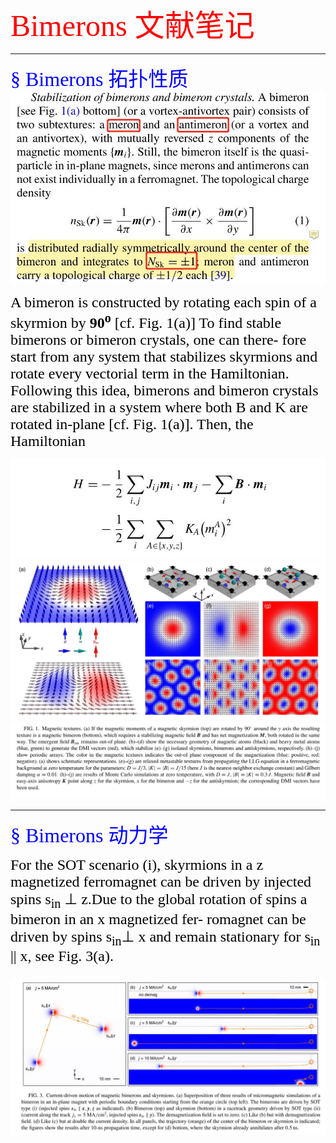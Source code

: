 <font color=red size=10 face="宋体">Bimerons 文献笔记</font>
***
<font color=blue size=6 face="宋体">&sect; Bimerons 拓扑性质</font><br/>
![](img/t1.jpg)

<font color=black size=5 face="Times New Roman">A bimeron is constructed by rotating each spin
 of a skyrmion by **90<sup>o</sup>** [cf. Fig. 1(a)] To find stable bimerons or bimeron crystals, one can there-
fore start from any system that stabilizes skyrmions and rotate every vectorial term in the Hamiltonian.
Following this idea, bimerons and bimeron crystals are
stabilized in a system where both B and K are rotated in-plane [cf. Fig. 1(a)]. Then, the Hamiltonian
</font>

![](img/t2.jpg)
![](img/t3.jpg)
![](img/t4.jpg)

***
<font color=blue size=6 face="宋体">&sect; Bimerons 动力学</font>

<font color=black size=5 face="Times New Roman">For the SOT scenario (i), skyrmions in
 a z magnetized ferromagnet can be driven by injected spins s<sub>in</sub> ⊥ z.Due to the global 
 rotation of spins a bimeron in an x magnetized fer- romagnet can be driven by spins
 s<sub>in</sub>⊥ x and remain stationary for s<sub>in</sub> || x, see Fig. 3(a). 

![](img/t5.jpg)

